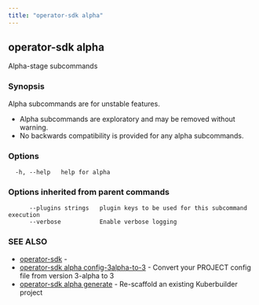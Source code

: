 ```yaml
---
title: "operator-sdk alpha"
---
```

## operator-sdk alpha

Alpha-stage subcommands

### Synopsis

Alpha subcommands are for unstable features.

- Alpha subcommands are exploratory and may be removed without warning.
- No backwards compatibility is provided for any alpha subcommands.

### Options

```
  -h, --help   help for alpha
```

### Options inherited from parent commands

```
      --plugins strings   plugin keys to be used for this subcommand execution
      --verbose           Enable verbose logging
```

### SEE ALSO

* [operator-sdk](../operator-sdk)	 - 
* [operator-sdk alpha config-3alpha-to-3](../operator-sdk_alpha_config-3alpha-to-3)	 - Convert your PROJECT config file from version 3-alpha to 3
* [operator-sdk alpha generate](../operator-sdk_alpha_generate)	 - Re-scaffold an existing Kuberbuilder project

